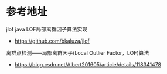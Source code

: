 # 参考地址
jlof java LOF局部离群因子算法实现
- https://github.com/bkaluza/jlof

离群点检测——局部离群因子(Local Outlier Factor，LOF)算法
- https://blog.csdn.net/Albert201605/article/details/118341478

